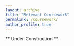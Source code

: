 ```yaml
---
layout: archive
title: "Relevant Coursework"
permalink: /coursework/
author_profile: true
---
```


** Under Construction **